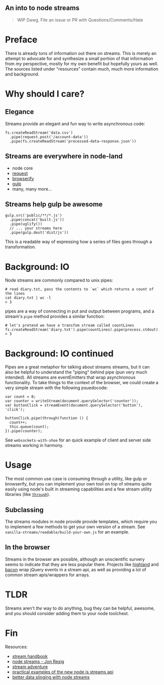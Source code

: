 An into to node streams
---

> WIP Dawg. File an issue or PR with Questions/Comments/Hate

# Preface

There is already tons of information out there on streams. This is merely an attempt to advocate for and synthesize a small portion of that information from _my_ perspective, mostly for my own benefit but hopefully yours as well. The sources listed under "resources" contain much, much more information and background.

# Why should I care?

## Elegance

Streams provide an elegant and fun way to write asynchronous code:

    fs.createReadStream('data.csv')
      .pipe(request.post('/account-data'))
      .pipe(fs.createReadStream('processed-data-response.json'))


## Streams are everywhere in node-land

  - node core
  - [request](https://github.com/request/request)
  - [browserify](https://github.com/substack/node-browserify)
  - [gulp](https://github.com/gulpjs/gulp)
  - many, many more...

## Streams help gulp be awesome

    gulp.src('public/**/*.js')
      .pipe(concat('built.js'))
      .pipe(uglify())
      // ... your streams here
      .pipe(gulp.dest('dist/js'))

This is a readable way of expressing how a series of files goes through a transformation.

# Background: IO

Node streams are commonly compared to unix pipes:

    # read diary.txt, pass the contents to `wc` which returns a count of the lines
    cat diary.txt | wc -l
    > 3

pipes are a way of connecting in put and output between programs, and a stream's `pipe` method provides a similar function:

    # let's pretend we have a transfom stream called countLines
    fs.createReadStream('diary.txt').pipe(countLines).pipe(process.stdout);
    > 3

# Background: IO continued

Pipes are a great metaphor for talking about streams streams, but it can also be helpful to understand the "piping" behind pipe (pun very much intended). All streams are eventEmitters that wrap asynchronous functionality. To take things to the context of the browser, we could create a very simple stream with the following psuedocode:

    var count = 0;
    var counter = writeStream(document.querySelector('counter'));
    var buttonClick = streamEvent(document.querySelector('button'), 'click');

    buttonClick.pipe(through(function () {
      count++;
      this.queue(count);
    }).pipe(counter);

See `websockets-with-shoe` for an quick example of client and server side streams working in harmony.

# Usage

The most common use case is consuming through a utility, like gulp or browserify, but you can implement your own tool on top of streams quite easily using node's built in streaming capabilities and a few stream utility libraries (like [`through`](https://github.com/rvagg/through2)).

## Subclassing

The streams modules in node provide provide templates, which require you to implement a few methods to get your own version of a stream. See `vanilla-streams/readable/build-your-own.js` for an example.

## In the browser

Streams in the browser are possible, although an unscientific survery seems to indicate that they are less popular there. Projects like [highland](http://highlandjs.org/) and [bacon](https://baconjs.github.io/) wrap jQuery events in a stream api, as well as providing a lot of common stream apis/wrappers for arrays.

# TLDR

Streams aren't _the_ way to do anything, bug they can be helpful, awesome, and you should consider adding them to your node toolchest.

# Fin

Resources:

- [stream handbook](https://github.com/substack/stream-handbook)
- [node streams - Jon Resig](http://nodestreams.com/)
- [stream adventure](https://github.com/substack/stream-adventure)
- [practical examples of the new node js streams api](http://strongloop.com/strongblog/practical-examples-of-the-new-node-js-streams-api/)
- [better data slinging with node streams](http://loose-bits.com/2012/08/02/nodejs-read-write-streams-pipes.html)
